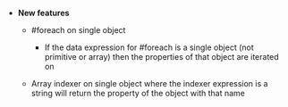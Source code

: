 
- <b>New features</b>
   - #foreach on single object
     - If the data expression for #foreach is a single object (not primitive or array) then the properties of that object are iterated on

   - Array indexer on single object where the indexer expression is a string will return the property of the object with that name

